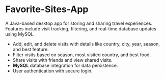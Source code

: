 # Favorite-Sites-App
A Java-based desktop app for storing and sharing travel experiences. Features include visit tracking, filtering, and real-time database updates using MySQL.
- Add, edit, and delete visits with details like country, city, year, season, and best feature.  
- Filter visits based on season, most visited country, and best food.  
- Share visits with friends and view shared visits.  
- **MySQL** database integration for data persistence.  
- User authentication with secure login.  
